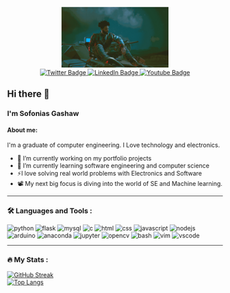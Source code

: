 <div id="header" align="center">
  <img src="https://github.com/sofoniasgd/sofoniasgd/blob/main/cbsolo.png" width="250"/>
</div>
<div id="badges" align="center">
  <a href="https://twitter.com/Sofagashaw">
    <img src="https://img.shields.io/badge/Twitter/X-blue?style=for-the-badge&logo=twitter&logoColor=white" alt="Twitter Badge"/>
  </a>
  <a href="https://www.linkedin.com/in/sofonias-gashaw-dubale">
    <img src="https://img.shields.io/badge/LinkedIn-blue?style=for-the-badge&logo=linkedin&logoColor=white" alt="LinkedIn Badge"/>
  </a>
  <a href="https://www.youtube.com/@sofoniasgashaw">
    <img src="https://img.shields.io/badge/YouTube-red?style=for-the-badge&logo=youtube&logoColor=white" alt="Youtube Badge"/>
  </a>
</div>
<!-- <img src="https://komarev.com/ghpvc/?username=sofoniasgd&style=flat-square&color=blue" alt=""/> -->

## Hi there 👋
### I'm Sofonias Gashaw  
#### About me:
I'm a graduate of computer engineering. I Love technology and electronics. 

- 🔭 I’m currently working on my portfolio projects
- 🌱 I’m currently learning software engineering and computer science
- ⚡I love solving real world problems with Electronics and Software
- 📽️ My next big focus is diving into the world of SE and Machine learning.

---

### :hammer_and_wrench: Languages and Tools :
<div>
  <img src="https://cdn.jsdelivr.net/gh/devicons/devicon/icons/python/python-original.svg" alt="python" width="40" height="40"/>
  <img src="https://cdn.jsdelivr.net/gh/devicons/devicon/icons/flask/flask-original.svg" alt="flask" width="40" height="40"/>
  <img src="https://cdn.jsdelivr.net/gh/devicons/devicon/icons/mysql/mysql-original.svg" alt="mysql" width="40" height="40"/>
  <img src="https://cdn.jsdelivr.net/gh/devicons/devicon/icons/c/c-original.svg" alt="c" width="40" height="40"/>
  <img src="https://cdn.jsdelivr.net/gh/devicons/devicon/icons/html5/html5-original.svg" alt="html" width="40" height="40"/>
  <img src="https://cdn.jsdelivr.net/gh/devicons/devicon/icons/css3/css3-original.svg" alt="css" width="40" height="40"/>
  <img src="https://cdn.jsdelivr.net/gh/devicons/devicon/icons/javascript/javascript-original.svg" alt="javascript" width="40" height="40"/>
  <img src="https://cdn.jsdelivr.net/gh/devicons/devicon/icons/nodejs/nodejs-original.svg" alt="nodejs" width="40" height="40"/>
  <img src="https://cdn.jsdelivr.net/gh/devicons/devicon/icons/arduino/arduino-original.svg" alt="arduino" width="40" height="40"/>
  <img src="https://cdn.jsdelivr.net/gh/devicons/devicon/icons/anaconda/anaconda-original.svg" alt="anaconda" width="40" height="40"/>
  <img src="https://cdn.jsdelivr.net/gh/devicons/devicon/icons/jupyter/jupyter-original.svg" alt="jupyter" width="40" height="40"/>
  <img src="https://cdn.jsdelivr.net/gh/devicons/devicon/icons/opencv/opencv-original.svg" alt="opencv" width="40" height="40"/>
  <img src="https://cdn.jsdelivr.net/gh/devicons/devicon/icons/bash/bash-original.svg" alt="bash" width="40" height="40"/>
  <img src="https://cdn.jsdelivr.net/gh/devicons/devicon/icons/vim/vim-original.svg" alt="vim" width="40" height="40"/>
  <img src="https://cdn.jsdelivr.net/gh/devicons/devicon/icons/vscode/vscode-original.svg" alt="vscode" width="40" height="40"/>
</div>

---

### :fire: My Stats :
[![GitHub Streak](http://github-readme-streak-stats.herokuapp.com?user=sofoniasgd&theme=dark&background=000000)](https://git.io/streak-stats)  
[![Top Langs](https://github-readme-stats.vercel.app/api/top-langs/?username=sofoniasgd&layout=compact&theme=vision-friendly-dark)](https://github.com/anuraghazra/github-readme-stats)  
